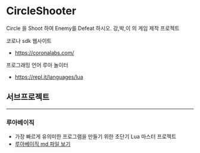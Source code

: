 # CircleShooter
Circle 을 Shoot 하여 Enemy를 Defeat 하시오. 강,박,이 의 게임 제작 프로젝트  

코로나 sdk 웹사이트 
   - https://coronalabs.com/

프로그래밍 언어 루아 놀이터 
   - https://repl.it/languages/lua




## 서브프로젝트 
-----
### 루아베이직
   - 가장 빠르게 유의미한 프로그램을 만들기 위한 초단기 Lua 마스터 프로젝트
   - [루아베이직 md 파일 보기](./lua_basic/index.md)


